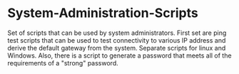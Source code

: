 # System-Administration-Scripts
Set of scripts that can be used by system administrators.
First set are ping test scripts that can be used to test connectivity to various IP address and derive the default gateway from the system. Separate scripts for linux and Windows.
Also, there is a script to generate a password that meets all of the requirements of a "strong" password.
